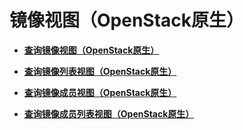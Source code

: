 # 镜像视图（OpenStack原生）<a name="ZH-CN_TOPIC_0020091554"></a>

-   **[查询镜像视图（OpenStack原生）](查询镜像视图（OpenStack原生）.md)**  

-   **[查询镜像列表视图（OpenStack原生）](查询镜像列表视图（OpenStack原生）.md)**  

-   **[查询镜像成员视图（OpenStack原生）](查询镜像成员视图（OpenStack原生）.md)**  

-   **[查询镜像成员列表视图（OpenStack原生）](查询镜像成员列表视图（OpenStack原生）.md)**  


